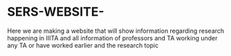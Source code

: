# SERS-WEBSITE-
Here we are making a website that will show information  regarding research happening in IIITA and all information of professors and TA working under any TA or have worked earlier and the research topic
